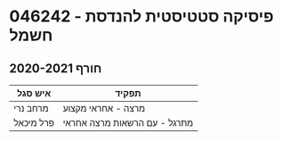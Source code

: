 # 046242 - פיסיקה סטטיסטית להנדסת חשמל

## חורף 2020-2021

| איש סגל | תפקיד |
| ---- | ---- |
| מרחב נרי | מרצה - אחראי מקצוע |
| פרל מיכאל | מתרגל - עם הרשאות מרצה אחראי |


